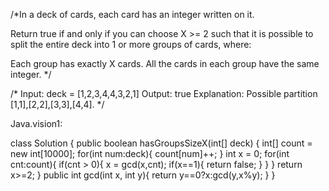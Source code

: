 /*In a deck of cards, each card has an integer written on it.

Return true if and only if you can choose X >= 2 such that it is possible to split the entire deck into 1 or more groups of cards, where:

Each group has exactly X cards.
All the cards in each group have the same integer.
*/


/*
Input: deck = [1,2,3,4,4,3,2,1]
Output: true
Explanation: Possible partition [1,1],[2,2],[3,3],[4,4].
*/

Java.vision1: 

class Solution {
    public boolean hasGroupsSizeX(int[] deck) {
        int[] count = new int[10000];
        for(int num:deck){
            count[num]++;
        }
        int x = 0;
        for(int cnt:count){
            if(cnt > 0){
                x = gcd(x,cnt);
                if(x==1){
                    return false;
                }
            }
        }
        return x>=2;
    }
    public int gcd(int x, int y){
        return y==0?x:gcd(y,x%y);
    }
}

